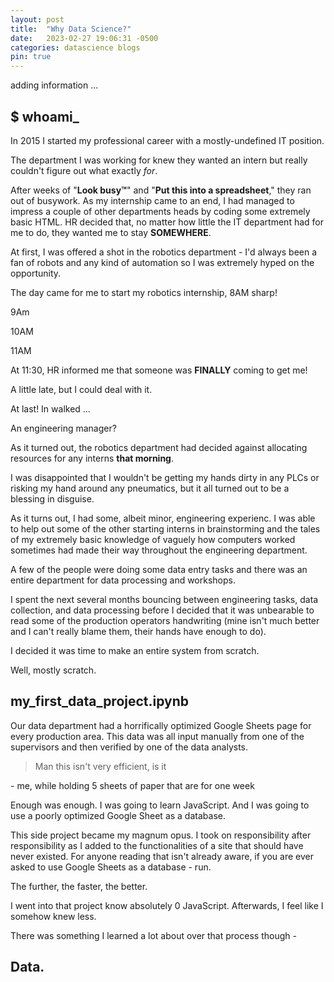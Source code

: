 ```yaml
---
layout: post
title:  "Why Data Science?"
date:   2023-02-27 19:06:31 -0500
categories: datascience blogs
pin: true
---
```


adding information ...

## $ whoami_

In 2015 I started my professional career with a mostly-undefined IT position.

The department I was working for knew they wanted an intern but really couldn't
figure out what exactly _for_.

After weeks of "**Look busy™**" and "**Put this into a spreadsheet**," they ran out of
busywork. As my internship came to an end, I had managed to impress a couple
of other departments heads by coding some extremely basic HTML. HR decided that,
no matter how little the IT department had for me to do, they wanted me to stay
**SOMEWHERE**.

At first, I was offered a shot in the robotics department - I'd always been a
fan of robots and any kind of automation so I was extremely hyped on the
opportunity.

The day came for me to start my robotics internship, 8AM sharp!

9Am

10AM

11AM

At 11:30, HR informed me that someone was **FINALLY** coming to get me!

A little late, but I could deal with it.

At last! In walked ...

An engineering manager?

As it turned out, the robotics department had decided against allocating
resources for any interns **that morning**.

I was disappointed that I wouldn't be getting my hands dirty in any PLCs
or risking my hand around any pneumatics, but it all turned out to be a
blessing in disguise.

As it turns out, I had some, albeit minor, engineering experienc. I was able
to help out some of the other starting interns in brainstorming and the tales
of my extremely basic knowledge of vaguely how computers worked sometimes had
made their way throughout the engineering department.

A few of the people were doing some data entry tasks and there was an entire
department for data processing and workshops.

I spent the next several months bouncing between engineering tasks, data
collection, and data processing before I decided that it was unbearable to
read some of the production operators handwriting (mine isn't much better and
I can't really blame them, their hands have enough to do).

I decided it was time to make an entire system from scratch.

Well, mostly scratch.

## my_first_data_project.ipynb

Our data department had a horrifically optimized Google Sheets page for
every production area. This data was all input manually from one of the
supervisors and then verified by one of the data analysts.

> Man this isn't very efficient, is it

\- me, while holding 5 sheets of paper that are for one week

Enough was enough. I was going to learn JavaScript. And I was going to
use a poorly optimized Google Sheet as a database.

This side project became my magnum opus. I took on responsibility after
responsibility as I added to the functionalities of a site that should
have never existed. For anyone reading that isn't already aware, if you
are ever asked to use Google Sheets as a database - run.

The further, the faster, the better.

I went into that project know absolutely 0 JavaScript. Afterwards, I feel
like I somehow knew less.

There was something I learned a lot about over that process though - 

## Data.